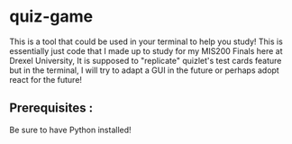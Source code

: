 # quiz-game
This is a tool that could be used in your terminal to help you study!
This is essentially just code that I made up to study for my MIS200 Finals here at Drexel University,
It is supposed to "replicate" quizlet's test cards feature but in the terminal, I will try to adapt a GUI in the future or perhaps adopt react for the future!


## Prerequisites :
Be sure to have Python installed!
